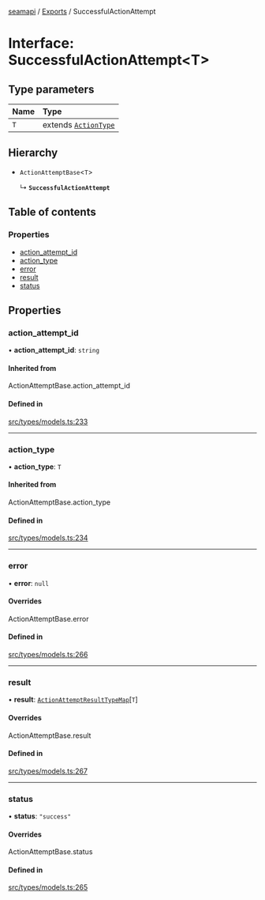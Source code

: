 [seamapi](../README.md) / [Exports](../modules.md) / SuccessfulActionAttempt

# Interface: SuccessfulActionAttempt<T\>

## Type parameters

| Name | Type |
| :------ | :------ |
| `T` | extends [`ActionType`](../modules.md#actiontype) |

## Hierarchy

- `ActionAttemptBase`<`T`\>

  ↳ **`SuccessfulActionAttempt`**

## Table of contents

### Properties

- [action\_attempt\_id](SuccessfulActionAttempt.md#action_attempt_id)
- [action\_type](SuccessfulActionAttempt.md#action_type)
- [error](SuccessfulActionAttempt.md#error)
- [result](SuccessfulActionAttempt.md#result)
- [status](SuccessfulActionAttempt.md#status)

## Properties

### action\_attempt\_id

• **action\_attempt\_id**: `string`

#### Inherited from

ActionAttemptBase.action\_attempt\_id

#### Defined in

[src/types/models.ts:233](https://github.com/seamapi/javascript/blob/main/src/types/models.ts#L233)

___

### action\_type

• **action\_type**: `T`

#### Inherited from

ActionAttemptBase.action\_type

#### Defined in

[src/types/models.ts:234](https://github.com/seamapi/javascript/blob/main/src/types/models.ts#L234)

___

### error

• **error**: ``null``

#### Overrides

ActionAttemptBase.error

#### Defined in

[src/types/models.ts:266](https://github.com/seamapi/javascript/blob/main/src/types/models.ts#L266)

___

### result

• **result**: [`ActionAttemptResultTypeMap`](ActionAttemptResultTypeMap.md)[`T`]

#### Overrides

ActionAttemptBase.result

#### Defined in

[src/types/models.ts:267](https://github.com/seamapi/javascript/blob/main/src/types/models.ts#L267)

___

### status

• **status**: ``"success"``

#### Overrides

ActionAttemptBase.status

#### Defined in

[src/types/models.ts:265](https://github.com/seamapi/javascript/blob/main/src/types/models.ts#L265)

